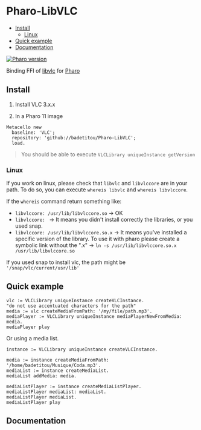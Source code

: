 # Pharo-LibVLC <!-- omit in toc -->

- [Install](#install)
  - [Linux](#linux)
- [Quick example](#quick-example)
- [Documentation](#documentation)

[![Pharo version](https://img.shields.io/badge/Pharo-11.0-%23aac9ff.svg)](https://pharo.org/download)

Binding FFI of [libvlc](https://www.videolan.org/developers/vlc/doc/doxygen/html/group__libvlc.html) for [Pharo](http://pharo.org/) 

## Install

1. Install VLC 3.x.x

2. In a Pharo 11 image

```st
Metacello new
  baseline: 'VLC';
  repository: 'github://badetitou/Pharo-LibVLC';
  load.
```

> You should be able to execute `VLCLibrary uniqueInstance getVersion`

### Linux

If you work on linux, please check that `libvlc` and `libvlccore` are in your path.
To do so, you can execute `whereis libvlc` and `whereis libvlccore`.

If the `whereis` command return something like:

- `libvlccore: /usr/lib/libvlccore.so` → OK
- `libvlccore: ` → It means you didn't install correctly the libraries, or you used snap.
- `libvlccore: /usr/lib/libvlccore.so.x` → It means you've installed a specific version of the library. To use it with pharo please create a symbolic link without the ".x" → `ln -s /usr/lib/libvlccore.so.x /usr/lib/libvlccore.so`

If you used snap to install vlc, the path might be ` '/snap/vlc/current/usr/lib'`


## Quick example

```st
vlc := VLCLibrary uniqueInstance createVLCInstance.
"do not use accentuated characters for the path"
media := vlc createMediaFromPath: '/my/file/path.mp3'.
mediaPlayer := VLCLibrary uniqueInstance mediaPlayerNewFromMedia: media.
mediaPlayer play
```

Or using a media list.

```st
instance := VLCLibrary uniqueInstance createVLCInstance.
 
media := instance createMediaFromPath: '/home/badetitou/Musique/Coda.mp3'.
mediaList := instance createMediaList.
mediaList addMedia: media.

mediaListPlayer := instance createMediaListPlayer.
mediaListPlayer mediaList: mediaList.
mediaListPlayer mediaList.
mediaListPlayer play
```

## Documentation
